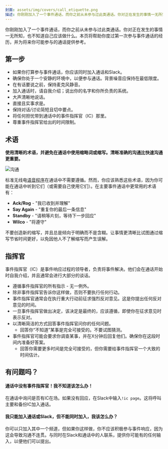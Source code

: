 ```yaml
---
封面: assets/img/covers/call_etiquette.png
描述: 你刚刚加入了一个事件通话，而你之前从未参与过此类通话。你对正在发生的事情一无所知，也不知道自己应该做什么。本页将帮助你度过第一次参与事件通话的经历，并为将来你可能参与的通话提供参考。
---
```

你刚刚加入了一个事件通话，而你之前从未参与过此类通话。你对正在发生的事情一无所知，也不知道自己应该做什么。本页将帮助你度过第一次参与事件通话的经历，并为将来你可能参与的通话提供参考。

## 第一步

* 如果你打算参与事件通话，你应该同时加入通话和Slack。
* 确保你处于一个安静的环境中，以便参与通话。背景噪音应保持在最低限度。
* 在有话要说之前，保持麦克风静音。
* 加入通话时，请自我介绍；说出你的名字和你所负责的系统。
* 大声清晰地说话。
* 直接且实事求是。
* 保持对话/讨论简短且切中要点。
* 将任何担忧带到通话中的事件指挥官（IC）那里。
* 尊重事件指挥官给出的时间限制。

## 术语
**使用清晰的术语，并避免在通话中使用缩略词或缩写。清晰准确的沟通比快速沟通更重要。**

![沟通](../assets/img/misc/communicate.png)

标准无线电[语音程序](https://en.wikipedia.org/wiki/Radiotelephony_procedure#Procedure_words)在通话中不需要遵循。然而，你应该熟悉这些术语，因为你可能在通话中听到它们（或需要自己使用它们）。在主要事件通话中更常用的术语有：

* **Ack/Rog** - "我已收到并理解"
* **Say Again** - "重复你的最后一条信息"
* **Standby** - "请稍等片刻，等待下一步回应"
* **Wilco** - "将遵守"

不要创造新的缩写，并且总是倾向于明确而不是含糊。让事情更清晰比试图通过缩写节省时间更好，以免因他人不了解缩写而产生误解。

## 指挥官
事件指挥官（IC）是事件响应过程的领导者，负责将事件解决。他们会在通话开始时自我介绍，并且通常会进行大部分的谈话。

* 遵循事件指挥官的所有指示 - 无一例外。
* 除非事件指挥官告诉你这样做，否则不要执行任何行动。
* 事件指挥官通常会在执行重大行动前征求强烈反对意见。这是你提出任何反对意见的时间。
* 一旦事件指挥官做出决定，该决定是最终的，应该遵循，即使你在征求意见时表示反对。
* 以清晰简洁的方式回答事件指挥官问你的任何问题。
    * 回答你“不知道”某事是完全可接受的。不要试图猜测。
* 事件指挥官可能会要求你调查某事，并在X分钟后回复他们。确保你在这段时间内准备好答案。
    * 回答你需要更多时间是完全可接受的，但你需要给事件指挥官一个大致的时间估计。

## 有问题吗？

#### 通话中没有事件指挥官！我不知道该怎么办！
在通话中询问是否有IC在场。如果没有回应，在Slack中输入`!ic page`。这将呼叫主要和备份IC加入通话。

#### 我只能加入通话或Slack，但不能同时加入，我该怎么办？
你可以只加入其中一个频道，但如果你这样做，你不应该积极参与事件响应，因为这会导致沟通不连贯。与同时在Slack和通话中的人联系，提供你可能有的任何输入，以便他们可以提出。